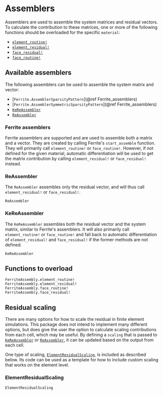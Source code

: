 # Assemblers
Assemblers are used to assemble the system matrices and residual vectors. To calculate the contribution to these matrices, one or more of the following functions should be overloaded for the specific `material`:
* [`element_routine!`](@ref)
* [`element_residual!`](@ref)
* [`face_residual!`](@ref)
* [`face_routine!`](@ref)


## Available assemblers 
The following assemblers can be used to assemble the system matrix and vector:
- [`Ferrite.AssemblerSparsityPattern`](@ref Ferrite_assemblers)
- [`Ferrite.AssemblerSymmetricSparsityPattern`](@ref Ferrite_assemblers)
- [`KeReAssembler`](@ref)
- [`ReAssembler`](@ref)

### Ferrite assemblers 
Ferrite assemblers are supported and are used to assemble both a matrix and a vector. They are created by calling Ferrite's `start_assemble` function. They will primarily call `element_routine!` or `face_routine!`. 
However, if not defined for the given material, automatic differentiation will be used to get the matrix contribution by calling `element_residual!` or `face_residual!` instead.

### ReAssembler
The `ReAssembler` assembles only the residual vector, and will thus call `element_residual!` or `face_residual!`.
```@docs 
ReAssembler
```

### KeReAssembler
The `KeReAssembler` assembles both the residual vector and the system matrix, similar to Ferrite's assemblers. It will also primarily call `element_routine!` or `face_routine!` and fall back to automatic differentiation of `element_residual!` and `face_residual!` if the former methods are not defined. 
```@docs
KeReAssembler
```

## Functions to overload
```@docs
FerriteAssembly.element_routine!
FerriteAssembly.element_residual!
FerriteAssembly.face_routine!
FerriteAssembly.face_residual!
```

## Residual scaling
There are many options for how to scale the residual in finite element simulations.
This package does not intend to implement many different options, but does give the 
user the option to calculate scaling contributions from each cell, which may be useful.
By defining a `scaling` that is passed to [`KeReAssembler`](@ref) or [`ReAssembler`](@ref), it can be updated based on the output from each cell. 

One type of scaling, [`ElementResidualScaling`](@ref), is included as described below. Its code can be used as a template for how to include custom scaling that works on the element level.

### ElementResidualScaling
```@docs
ElementResidualScaling
```
